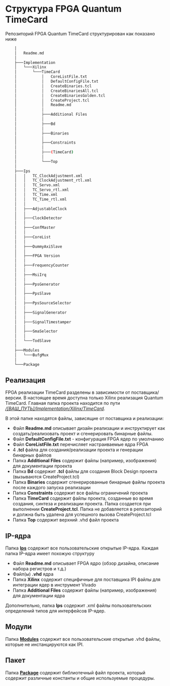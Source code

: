 # Структура FPGA Quantum TimeCard

Репозиторий FPGA Quantum TimeCard структурирован как показано ниже

```bash
    │
    │   Readme.md
    │   
    ├───Implementation
    │   └───Xilinx
    │       └───TimeCard
    │           │   CoreListFile.txt
    │           │   DefaultConfigFile.txt
    │           │   CreateBinaries.tcl
    │           │   CreateBinariesAll.tcl
    │           │   CreateBinariesGolden.tcl
    │           │   CreateProject.tcl
    │           │   Readme.md
    │           │   
    │           ├───Additional Files
    │           │       
    │           ├───Bd
    │           │       
    │           ├───Binaries
    │           │
    │           ├───Constraints
    │           │
    │           ├───(TimeCard)
    │           │
    │           └───Top
    │                   
    ├───Ips
    │   │   TC_ClockAdjustment.xml
    │   │   TC_ClockAdjustment_rtl.xml
    │   │   TC_Servo.xml
    │   │   TC_Servo_rtl.xml
    │   │   TC_Time.xml
    │   │   TC_Time_rtl.xml
    │   │   
    │   ├───AdjustableClock
    │   │               
    │   ├───ClockDetector
    │   │               
    │   ├───ConfMaster
    │   │               
    │   ├───CoreList
    │   │               
    │   ├───DummyAxiSlave
    │   │               
    │   ├───FPGA Version
    │   │               
    │   ├───FrequencyCounter
    │   │               
    │   ├───MsiIrq
    │   │               
    │   ├───PpsGenerator
    │   │               
    │   ├───PpsSlave
    │   │               
    │   ├───PpsSourceSelector
    │   │               
    │   ├───SignalGenerator
    │   │               
    │   ├───SignalTimestamper
    │   │               
    │   ├───SmaSelector
    │   │               
    │   └───TodSlave
    │                   
    ├───Modules
    │   └───BufgMux
    │           
    └───Package
```

## Реализация
FPGA реализации TimeCard разделены в зависимости от поставщика/версии. В настоящее время доступна только Xilinx реализация Quantum TimeCard. 
Главная папка проекта находится по пути [*/[ВАШ_ПУТЬ]/Implementation/Xilinx/TimeCard*](implementation/Xilinx/TimeCard/).

В этой папке находятся файлы, зависящие от поставщика и реализации:
- Файл **Readme.md** описывает дизайн реализации и инструктирует как создать/реализовать проект и сгенерировать бинарные файлы.
- Файл **DefaultConfigFile.txt** - конфигурация FPGA ядер по умолчанию
- Файл **CoreListFile.txt** перечисляет настраиваемые ядра FPGA
- 4 **.tcl** файла для создания/реализации проекта и генерации бинарных файлов
- Папка **Additional Files** содержит файлы (например, изображения) для документации проекта 
- Папка **Bd** содержит **.tcl** файлы для создания Block Design проекта (вызываются CreateProject.tcl)
- Папка **Binaries** содержит сгенерированные бинарные файлы проекта после каждого запуска реализации 
- Папка **Constraints** содержит все файлы ограничений проекта 
- Папка **TimeCard** содержит файлы проекта, созданные во время создания, синтеза и реализации проекта. 
Папка создается при выполнении **CreateProject.tcl**. Папка не добавляется в репозиторий и должна быть удалена для успешного вызова CreateProject.tcl
- Папка **Top** содержит верхний .vhd файл проекта

## IP-ядра
Папка [**Ips**](Ips) содержит все пользовательские открытые IP-ядра. Каждая папка IP-ядра имеет похожую структуру 
- Файл **Readme.md** описывает FPGA ядро (обзор дизайна, описание набора регистров и т.д.)     
- Файл(ы) **.vhd** ядра
- Папка **Xilinx** содержит специфичные для поставщика IPI файлы для интеграции ядер в инструмент Vivado
- Папка **Additional Files** содержит файлы (например, изображения) для документации ядра

Дополнительно, папка **Ips** содержит .xml файлы пользовательских определений типов для интерфейсов IP-ядер.

## Модули
Папка [**Modules**](Modules) содержит все пользовательские открытые .vhd файлы, которые не инстанцируются как IPI.
## Пакет
Папка [**Package**](Package) содержит библиотечный файл проекта, который содержит различные константы и общие используемые процедуры.
